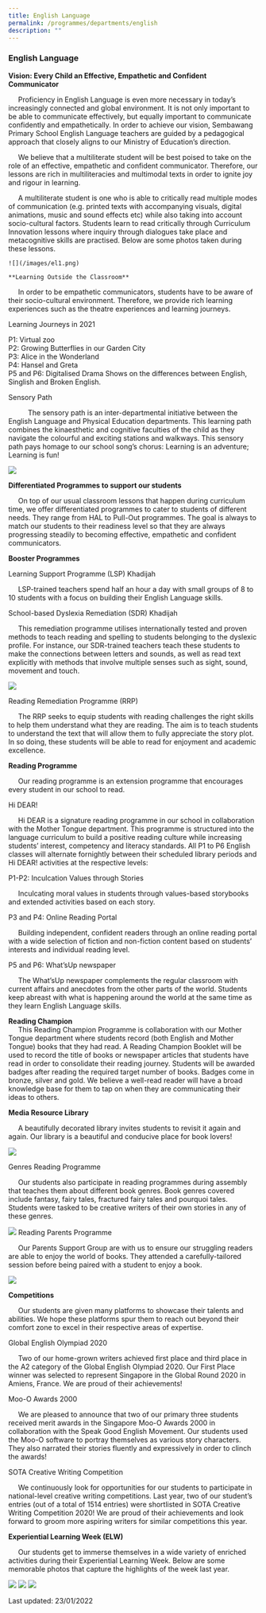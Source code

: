 ```yaml
---
title: English Language
permalink: /programmes/departments/english
description: ""
---
```



### English Language

**Vision: Every Child an Effective, Empathetic and Confident Communicator**

     Proficiency in English Language is even more necessary in today’s increasingly connected and global environment. It is not only important to be able to communicate effectively, but equally important to communicate confidently and empathetically. In order to achieve our vision, Sembawang Primary School English Language teachers are guided by a pedagogical approach that closely aligns to our Ministry of Education’s direction.

     We believe that a multiliterate student will be best poised to take on the role of an effective, empathetic and confident communicator. Therefore, our lessons are rich in multiliteracies and multimodal texts in order to ignite joy and rigour in learning.

     A multiliterate student is one who is able to critically read multiple modes of communication (e.g. printed texts with accompanying visuals, digital animations, music and sound effects etc) while also taking into account socio-cultural factors. Students learn to read critically through Curriculum Innovation lessons where inquiry through dialogues take place and metacognitive skills are practised. Below are some photos taken during these lessons.
		
	![](/images/el1.png)
	
	**Learning Outside the Classroom**

     In order to be empathetic communicators, students have to be aware of their socio-cultural environment. Therefore, we provide rich learning experiences such as the theatre experiences and learning journeys.

  
Learning Journeys in 2021

  
P1: Virtual zoo  
P2: Growing Butterflies in our Garden City  
P3: Alice in the Wonderland  
P4: Hansel and Greta  
P5 and P6: Digitalised Drama Shows on the differences between English, Singlish and Broken English.

  

Sensory Path 

  

          The sensory path is an inter-departmental initiative between the English Language and Physical Education departments. This learning path combines the kinaesthetic and cognitive faculties of the child as they navigate the colourful and exciting stations and walkways. This sensory path pays homage to our school song’s chorus: Learning is an adventure; Learning is fun!
					
![](/images/el2.png)

**Differentiated Programmes to support our students**

     On top of our usual classroom lessons that happen during curriculum time, we offer differentiated programmes to cater to students of different needs. They range from HAL to Pull-Out programmes. The goal is always to match our students to their readiness level so that they are always progressing steadily to becoming effective, empathetic and confident communicators.

**Booster Programmes**

Learning Support Programme (LSP) Khadijah

     LSP-trained teachers spend half an hour a day with small groups of 8 to 10 students with a focus on building their English Language skills.

  

School-based Dyslexia Remediation (SDR) Khadijah

     This remediation programme utilises internationally tested and proven methods to teach reading and spelling to students belonging to the dyslexic profile. For instance, our SDR-trained teachers teach these students to make the connections between letters and sounds, as well as read text explicitly with methods that involve multiple senses such as sight, sound, movement and touch.
		 
![](/images/el3.png)

Reading Remediation Programme (RRP)

     The RRP seeks to equip students with reading challenges the right skills to help them understand what they are reading. The aim is to teach students to understand the text that will allow them to fully appreciate the story plot. In so doing, these students will be able to read for enjoyment and academic excellence.

**Reading Programme**

     Our reading programme is an extension programme that encourages every student in our school to read.

  

Hi DEAR!

     Hi DEAR is a signature reading programme in our school in collaboration with the Mother Tongue department. This programme is structured into the language curriculum to build a positive reading culture while increasing students’ interest, competency and literacy standards. All P1 to P6 English classes will alternate fornightly between their scheduled library periods and Hi DEAR! activities at the respective levels:  

  
P1-P2: Inculcation Values through Stories 

     Inculcating moral values in students through values-based storybooks and extended activities based on each story.

  
P3 and P4: Online Reading Portal 

     Building independent, confident readers through an online reading portal with a wide selection of fiction and non-fiction content based on students’ interests and individual reading level.

  
P5 and P6: What’sUp newspaper 

     The What’sUp newspaper complements the regular classroom with current affairs and anecdotes from the other parts of the world. Students keep abreast with what is happening around the world at the same time as they learn English Language skills.

  

**Reading Champion**  
     This Reading Champion Programme is collaboration with our Mother Tongue department where students record (both English and Mother Tongue) books that they had read. A Reading Champion Booklet will be used to record the title of books or newspaper articles that students have read in order to consolidate their reading journey. Students will be awarded badges after reading the required target number of books. Badges come in bronze, silver and gold. We believe a well-read reader will have a broad knowledge base for them to tap on when they are communicating their ideas to others.

  

**Media Resource Library**

     A beautifully decorated library invites students to revisit it again and again. Our library is a beautiful and conducive place for book lovers!
		 
![](/images/el4.png)

Genres Reading Programme

     Our students also participate in reading programmes during assembly that teaches them about different book genres. Book genres covered include fantasy, fairy tales, fractured fairy tales and pourquoi tales. Students were tasked to be creative writers of their own stories in any of these genres.
		 
![](/images/el5.png)
Reading Parents Programme

     Our Parents Support Group are with us to ensure our struggling readers are able to enjoy the world of books. They attended a carefully-tailored session before being paired with a student to enjoy a book.
		 
![](/images/el6.png)

**Competitions**

     Our students are given many platforms to showcase their talents and abilities. We hope these platforms spur them to reach out beyond their comfort zone to excel in their respective areas of expertise.

  

Global English Olympiad 2020 

     Two of our home-grown writers achieved first place and third place in the A2 category of the Global English Olympiad 2020. Our First Place winner was selected to represent Singapore in the Global Round 2020 in Amiens, France. We are proud of their achievements!

  

Moo-O Awards 2000 

     We are pleased to announce that two of our primary three students received merit awards in the Singapore Moo-O Awards 2000 in collaboration with the Speak Good English Movement. Our students used the Moo-O software to portray themselves as various story characters. They also narrated their stories fluently and expressively in order to clinch the awards!

  

SOTA Creative Writing Competition 

     We continuously look for opportunities for our students to participate in national-level creative writing competitions. Last year, two of our student’s entries (out of a total of 1514 entries) were shortlisted in SOTA Creative Writing Competition 2020! We are proud of their achievements and look forward to groom more aspiring writers for similar competitions this year.  

  

**Experiential Learning Week (ELW)**

  

     Our students get to immerse themselves in a wide variety of enriched activities during their Experiential Learning Week. Below are some memorable photos that capture the highlights of the week last year.  
  
![](/images/el7.png)
![](/images/el8.png)
![](/images/el9.png)

Last updated: 23/01/2022
